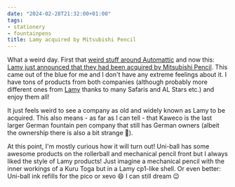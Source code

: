 ```yaml
---
date: "2024-02-28T21:32:00+01:00"
tags:
- stationery
- fountainpens
title: Lamy acquired by Mitsubishi Pencil
---
```


What a weird day. First that [weird stuff around Automattic](https://www.404media.co/tumblr-and-wordpress-to-sell-users-data-to-train-ai-tools/) and now this: [Lamy just announced that they had been acquired by Mitsubishi Pencil](https://www.jottacloud.com/s/3162e03874ad59641d4bc46b5de760b6503). This came out of the blue for me and I don't have any extreme feelings about it. I have tons of products from both companies (although probably more different ones from [Lamy](https://lamy.de) thanks to many Safaris and AL Stars etc.) and enjoy them all!

It just feels weird to see a company as old and widely known as Lamy to be acquired. This also means - as far as I can tell - that Kaweco is the last larger German fountain pen company that still has German owners (albeit the ownership there is also a bit strange 🤪).

At this point, I'm mostly curious how it will turn out! Uni-ball has some awesome products on the rollerball and mechanical pencil front but I always liked the style of Lamy products! Just imagine a mechanical pencil with the inner workings of a Kuru Toga but in a Lamy cp1-like shell. Or even better: Uni-ball ink refills for the pico or xevo 😄 I can still dream 😉